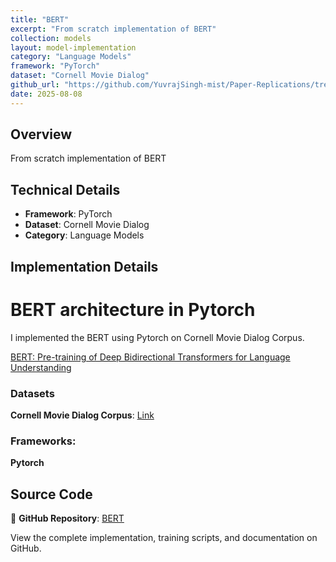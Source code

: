 ```yaml
---
title: "BERT"
excerpt: "From scratch implementation of BERT"
collection: models
layout: model-implementation
category: "Language Models"
framework: "PyTorch"
dataset: "Cornell Movie Dialog"
github_url: "https://github.com/YuvrajSingh-mist/Paper-Replications/tree/master/BERT"
date: 2025-08-08
---
```


## Overview
From scratch implementation of BERT

## Technical Details
- **Framework**: PyTorch
- **Dataset**: Cornell Movie Dialog
- **Category**: Language Models

## Implementation Details

# BERT architecture in Pytorch

I implemented the BERT using Pytorch on Cornell Movie Dialog Corpus.

[BERT: Pre-training of Deep Bidirectional Transformers for Language Understanding](https://arxiv.org/abs/1810.04805)

### Datasets

**Cornell Movie Dialog Corpus**: [Link](https://www.cs.cornell.edu/~cristian/Cornell_Movie-Dialogs_Corpus.html)

### Frameworks:
**Pytorch**

## Source Code
📁 **GitHub Repository**: [BERT](https://github.com/YuvrajSingh-mist/Paper-Replications/tree/master/BERT)

View the complete implementation, training scripts, and documentation on GitHub.
